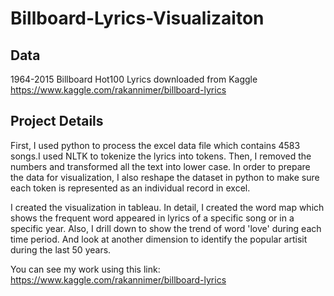 # Billboard-Lyrics-Visualizaiton

## Data

1964-2015 Billboard Hot100 Lyrics downloaded from Kaggle
https://www.kaggle.com/rakannimer/billboard-lyrics


## Project Details

First, I used python to process the excel data file which contains 4583 songs.I used NLTK to tokenize the lyrics into tokens. Then, I removed the numbers and transformed all the text into lower case. In order to prepare the data for visualization, I also reshape the dataset in python to make sure each token is represented as an individual record in excel.

I created the visualization in tableau. In detail, I created the word map which shows the frequent word appeared in lyrics of a specific song or in a specific year. Also, I drill down to show the trend of word 'love' during each time period. And look at another dimension to identify the popular artisit during the last 50 years.

You can see my work using this link: https://www.kaggle.com/rakannimer/billboard-lyrics

